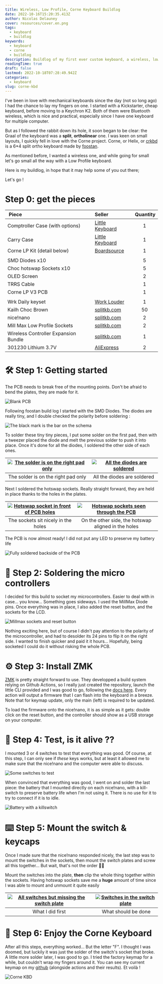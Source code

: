 ```yaml
---
title: Wireless, Low Profile, Corne Keyboard Buildlog
date: 2022-10-16T15:20:35.413Z
author: Nicolas Delauney
cover: resources/cover.en.png
tags:
  - keyboard
  - buildlog
keywords:
  - keyboard
  - corne
  - buildlog
description: Buildlog of my first ever custom keyboard, a wireless, low profile Corne.
readingTime: true
draft: false
lastmod: 2022-10-18T07:28:49.942Z
categories:
  - keyboard
slug: corne-kbd
---
```


I've been in love with mechanical keyboards since the day (not so long ago) I had the chance to lay my fingers on one. I started with a Kickstarter, cheap keyboard, before moving to a Keychron K2. Both of them were Bluetooth wireless, which is nice and practical, especially since I have one keyboard for multiple computer.

But as I followed the rabbit down its hole, it soon began to be clear: the Graal of the keyboard was a **split**, **ortholinear** one. I was keen on small layouts, I quickly fell in love with the Corne project. Corne, or Helix, or [crkbd](https://github.com/foostan/crkbd) is a 6\*4 split ortho keyboard made by [foostan](https://github.com/foostan).

As mentioned before, I wanted a wireless one, and while going for small let's go small all the way with a Low Profile keyboard.

Here is my buildlog, in hope that it may help some of you out there;

Let's go !

# Step 0: get the pieces

|  Piece                               | Seller               |  Quantity |
| :----------------------------------- | :------------------- | :-------: |
| Comptroller Case (with options)      | [Little Keyboard][1] |     1     |
| Carry Case                           | [Little Keyboard][2] |     1     |
| Corne LP Kit (detail below)          | [Boardsource][3]     |     1     |
|                                      |
| SMD Diodes x10                       |                      |     5     |
| Choc hotswap Sockets x10             |                      |     5     |
| OLED Screen                          |                      |     2     |
| TRRS Cable                           |                      |     1     |
| Corne LP V3 PCB                      |                      |     1     |
|                                      |
| Wrk Daily keyset                     | [Work Louder][4]     |     1     |
| Kailh Choc Brown                     | [splitkb.com][5]     |    50     |
| nice!nano                            | [splitkb.com][6]     |     2     |
| Mill Max Low Profile Sockets         | [splitkb.com][7]     |     2     |
| Wireless Controller Expansion Bundle | [splitkb.com][8]     |     1     |
| 301230 Lithium 3.7V                  | [AliExpress][9]      |     2     |

# 🛠 Step 1: Getting started

The PCB needs to break free of the mounting points. Don't be afraid to bend the plates, they are made for it.

![Blank PCB](resources/2022-10-01%2016.27.36.jpg)

Following foostan build log I started with the SMD Diodes. The diodes are really tiny, and I double checked the polarity before soldering :

![The black mark is the bar on the schema](resources/2022-10-01%2016.29.18.jpg)

To solder these tiny tiny pieces, I put some solder on the first pad, then with a tweezer placed the diode and melt the previous solder to push it into place. Once it's done for all the diodes, I soldered the other side of each ones.

| [![The solder is on the right pad only][img1]][img1] | [![All the diodes are soldered][img2]][img2] |
| :--------------------------------------------------: | :------------------------------------------: |
|         The solder is on the right pad only          |         All the diodes are soldered          |

Next I soldered the hotswap sockets. Really straight forward, they are held in place thanks to the holes in the plates.

| [![Hotswap socket in front of PCB holes][img3]][img3] | [![Hotswap sockets seen through the PCB][img4]][img4] |
| :---------------------------------------------------: | :---------------------------------------------------: |
|          The sockets sit nicely in the holes          |  On the other side, the hotswap aligned in the holes  |

The PCB is now almost ready! I did not put any LED to preserve my battery life

![Fully soldered backside of the PCB](resources/2022-10-01%2016.29.28.jpg)

# 🔩 Step 2: Soldering the micro controllers

I decided for this build to socket my microcontrollers. Easier to deal with in case... you know... Something goes sideways. I used the MillMax Diode pins. Once everything was in place, I also added the reset button, and the sockets for the LCD.

![Millmax sockets and reset button](resources/2022-10-16%2017.01.13.jpg)

Nothing exciting here, but of course I didn't pay attention to the polarity of the microcontroller, and had to desolder its 24 pins to flip it on the right side. I wanted to finish quicker and paid it it hours... Hopefully, being socketed I could do it without risking the whole PCB.

# ⚙️ Step 3: Install ZMK

[ZMK](https://zmk.dev) is pretty straight forward to use. They developped a build system relying on Github Actions, so I really just created the repository, launch the little CLI provided and I was good to go, following the [docs here][10]. Every action will output a firmware that I can flash into the keyboard in a breeze. Note that for keymap update, only the main (left) is required to be updated.

To load the firmware onto the nice!nano, it is as simple as it gets: double click on the reset button, and the controller should show as a USB storage on your computer.

# 🧟 Step 4: Test, is it alive ??

I mounted 3 or 4 switches to test that everything was good. Of course, at this step, I can only see if _these_ keys works, but at least it allowed me to make sure that the nice!nano and the computer were able to discuss.

![Some switches to test](resources/2022-10-16%2016.55.57.jpg)

When convinced that everything was good, I went on and solder the last piece: the battery that I mounted directly on each nice!nano, with a kill-switch to preserve battery life when I'm not using it. There is no use for it to try to connect if it is to idle.

![Battery with a killswitch](resources/2022-10-16%2016.55.11.jpg)

# ⌨️ Step 5: Mount the switch & keycaps

Once I made sure that the nice!nano responded nicely, the last step was to mount the switches in the sockets, then mount the switch plates and screw all this together... But wait, that's not the order 🤦‍♂️

Mount the switches into the plate, **then** clip the whole thing together within the sockets. Having hotswap sockets save me a **huge** amount of time since I was able to mount and unmount it quite easily

| [![All switches but missing the switch plate][img5]][img5] | [![Switches in the switch plate][img6]][img6] |
| :--------------------------------------------------------: | :-------------------------------------------: |
|                      What I did first                      |              What should be done              |

# 🎉 Step 6: Enjoy the Corne Keyboard

After all this steps, everything worked... But the letter "F". I thought I was doomed, but luckily it was just the solder of the switch's socket that broke. A little more solder later, I was good to go. I tried the factory keymap for a while, but couldn't wrap my fingers around it. You can see my current keymap on my [github][11] (alongside actions and their results). Et voilà !

![Corne KBD](resources/2022-10-01%2016.30.23.jpg)

<!-- LINKS -->

[1]: https://www.littlekeyboards.com/collections/corne-cases/products/corne-comptroller-keyboard-case
[2]: https://www.littlekeyboards.com/collections/carry-cases/products/corne-carry-case
[3]: https://boardsource.xyz/store/5f2efc462902de7151495057
[4]: https://worklouder.cc/shop/wrk-daily/
[5]: https://splitkb.com/products/kailh-low-profile-choc-switches?variant=31226161627213
[6]: https://splitkb.com/products/nice-nano?variant=39408154116173
[7]: https://splitkb.com/products/mill-max-low-profile-sockets?variant=31945995845709
[8]: https://splitkb.com/products/wireless-controller-expansion-bundle?variant=42344261288195
[9]: https://aliexpress.com/item/32732458079.html
[10]: https://zmk.dev/docs/user-setup
[11]: https://github.com/Delni/zmk-config

<!-- IMAGES -->

[img1]: resources/2022-10-01%2016.29.09.jpg
[img2]: resources/2022-10-01%2016.29.45.jpg
[img3]: resources/2022-10-01%2016.29.58.jpg
[img4]: resources/2022-10-01%2016.29.41.jpg
[img5]: resources/2022-10-16%2016.56.32.jpg
[img6]: resources/2022-10-16%2016.56.37.jpg